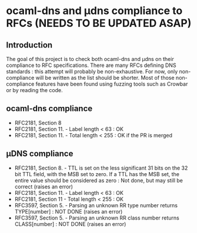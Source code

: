 # ocaml-dns and µdns compliance to RFCs (NEEDS TO BE UPDATED ASAP)

## Introduction

The goal of this project is to check both ocaml-dns and µdns on their compliance to RFC specifications. There are many RFCs defining DNS standards : this attempt will probably be non-exhaustive.
For now, only non-compliance will be written as the list should be shorter.
Most of those non-compliance features have been found using fuzzing tools such as Crowbar or by reading the code.

## ocaml-dns compliance

* RFC2181, Section 8 
* RFC2181, Section 11. - Label length < 63 : OK
* RFC2181, Section 11. - Total length < 255 : OK if the PR is merged


## µDNS compliance

* RFC2181, Section 8. - TTL is set on the less significant 31 bits on the 32 bit TTL field, with the MSB set to zero. If a TTL has the MSB set, the entire value should be considered as zero : Not done, but may still be correct (raises an error)
* RFC2181, Section 11. - Label length < 63 : OK
* RFC2181, Section 11 - Total length < 255 : OK
* RFC3597, Section 5. - Parsing an unknown RR type number returns TYPE[number] : NOT DONE (raises an error)
* RFC3597, Section 5. - Parsing an unknown RR class number returns CLASS[number] : NOT DONE (raises an error)

